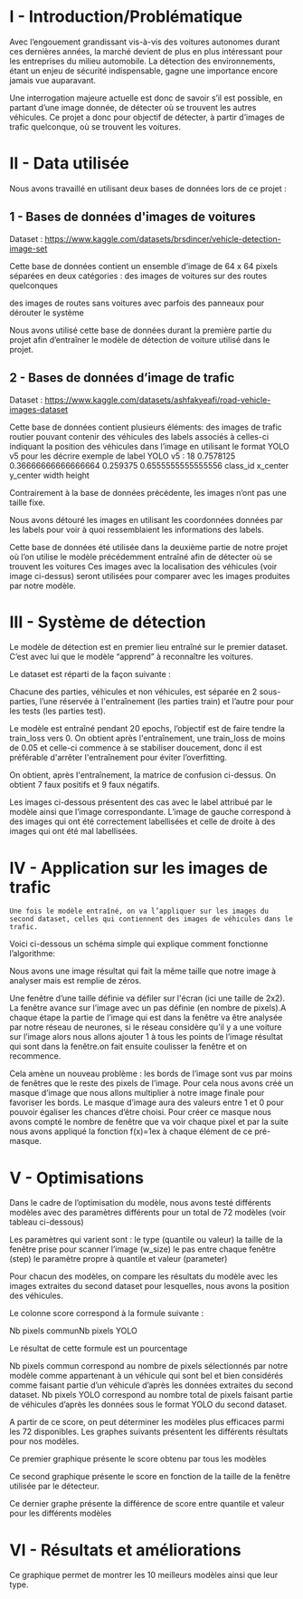 # I - Introduction/Problématique
Avec l’engouement grandissant vis-à-vis des voitures autonomes durant ces dernières années, la marché devient de plus en plus intéressant pour les entreprises du milieu automobile. La détection des environnements, étant un enjeu de sécurité indispensable, gagne une importance encore jamais vue auparavant.
 
Une interrogation majeure actuelle est donc de savoir s’il est possible, en partant d’une image donnée, de détecter où se trouvent les autres véhicules.
Ce projet a donc pour objectif de détecter, à partir d’images de trafic quelconque, où se trouvent les voitures.
# II - Data utilisée
Nous avons travaillé en utilisant deux bases de données lors de ce projet : 
## 1 - Bases de données d'images de voitures
Dataset : https://www.kaggle.com/datasets/brsdincer/vehicle-detection-image-set

Cette base de données contient un ensemble d’image de 64 x 64 pixels séparées en deux catégories : 
des images de voitures sur des routes quelconques

des images de routes sans voitures avec parfois des panneaux pour dérouter le système


Nous avons utilisé cette base de données durant la première partie du projet afin d’entraîner le modèle de détection de voiture utilisé dans le projet.
## 2 - Bases de données d’image de trafic
Dataset : https://www.kaggle.com/datasets/ashfakyeafi/road-vehicle-images-dataset


Cette base de données  contient plusieurs éléments: 
des images de trafic routier pouvant contenir des véhicules
des labels associés à celles-ci indiquant la position des véhicules dans l’image en utilisant le format YOLO v5 pour les décrire
exemple de label YOLO v5 :
18 0.7578125 0.36666666666666664 0.259375 0.6555555555555556
class_id x_center y_center width height

Contrairement à la base de données précédente, les images n’ont pas une taille fixe.

Nous avons détouré les images en utilisant les coordonnées données par les labels pour voir à quoi ressemblaient les informations des labels.


Cette base de données été utilisée dans la deuxième partie de notre projet où l’on utilise le modèle précédemment entraîné afin de détecter où se trouvent les voitures
Ces images avec la localisation des véhicules (voir image ci-dessus) seront utilisées pour comparer avec les images produites par notre modèle.



# III - Système de détection
Le modèle de détection est en premier lieu entraîné sur le premier dataset. C’est avec lui que le modèle “apprend” à reconnaître les voitures.

Le dataset est réparti de la façon suivante :

Chacune des parties, véhicules et non véhicules, est séparée en 2 sous-parties, l’une réservée à l'entraînement (les parties train) et l’autre pour pour les tests (les parties test).

Le modèle est entraîné pendant 20 epochs, l’objectif est de faire tendre la train_loss vers 0. On obtient après l'entraînement, une train_loss de moins de 0.05 et celle-ci commence à se stabiliser doucement, donc il est préférable d'arrêter l'entraînement pour éviter l’overfitting.

On obtient, après l'entraînement, la matrice de confusion ci-dessus. On obtient 7 faux positifs et 9 faux négatifs.


Les images ci-dessous présentent des cas avec le label attribué par le modèle ainsi que l’image correspondante. L’image de gauche correspond à des images qui ont été correctement labellisées et celle de droite à des images qui ont été mal labellisées.


# IV - Application sur les images de trafic
	Une fois le modèle entraîné, on va l’appliquer sur les images du second dataset, celles qui contiennent des images de véhicules dans le trafic.

Voici ci-dessous un schéma simple qui explique comment fonctionne l’algorithme:

Nous avons une image résultat qui fait la même taille que notre image à analyser mais est remplie de zéros.

Une fenêtre d’une taille définie va défiler sur l'écran (ici une taille de 2x2). La fenêtre avance sur l’image avec un pas définie (en nombre de pixels).A chaque étape la partie de l’image qui est dans la fenêtre va être analysée par notre réseau de neurones, si le réseau considère qu’il y a une voiture sur l’image alors nous allons ajouter 1 à tous les points de l’image résultat qui sont dans la fenêtre.on fait ensuite coulisser la fenêtre et on recommence. 


Cela amène un nouveau problème : les bords de l’image sont vus par moins de fenêtres que le reste des pixels de l’image. Pour cela nous avons créé un masque d’image que nous allons multiplier à notre image finale  pour favoriser les bords. Le masque d’image aura des valeurs entre 1 et 0 pour pouvoir égaliser les chances d’être choisi.
Pour créer ce masque nous avons compté le nombre de fenêtre que va voir chaque pixel et par la suite nous avons appliqué la fonction f(x)=1ex à chaque élément de ce pré-masque.


# V - Optimisations
Dans le cadre de l’optimisation du modèle, nous avons testé différents modèles avec des paramètres différents pour un total de 72 modèles (voir tableau ci-dessous)



Les paramètres qui varient sont : 
le type (quantile ou valeur)
la taille de la fenêtre prise pour scanner l’image (w_size)
le pas entre chaque fenêtre (step)
le paramètre propre à quantile et valeur (parameter) 

Pour chacun des modèles, on compare les résultats du modèle avec les images extraites du second dataset pour lesquelles, nous avons la position des véhicules.

Le colonne score correspond à la formule suivante :
	
Nb pixels communNb pixels YOLO
	
Le résultat de cette formule est un pourcentage

Nb pixels commun correspond au nombre de pixels sélectionnés par notre modèle comme appartenant à un véhicule qui sont bel et bien considérés comme faisant partie d’un véhicule d’après les données extraites du second dataset.
Nb pixels YOLO correspond au nombre total de pixels faisant partie de véhicules d’après les données sous le format YOLO du second dataset.

A partir de ce score, on peut déterminer les modèles plus efficaces parmi les 72 disponibles. Les graphes suivants présentent les différents résultats pour nos modèles.
	 
Ce premier graphique présente le score obtenu par tous les modèles 



Ce second graphique présente le score en fonction de la taille de la fenêtre utilisée par le détecteur.

Ce dernier graphe présente la différence de score entre quantile et valeur pour les différents modèles 

# VI - Résultats et améliorations

Ce graphique permet de montrer les 10 meilleurs modèles ainsi que leur type.
